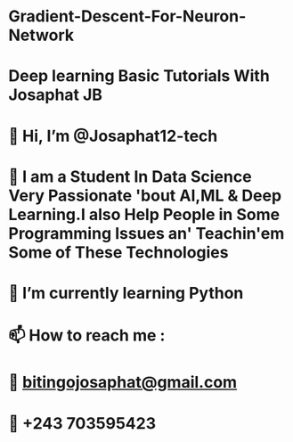 # Gradient-Descent-For-Neuron-Network
# Deep learning Basic Tutorials With Josaphat JB
# 👋 Hi, I’m @Josaphat12-tech
# 👀 I am a Student In Data Science Very Passionate 'bout AI,ML & Deep Learning.I also Help People in Some Programming Issues an' Teachin'em Some of These Technologies
# 🌱 I’m currently learning Python
# 📫 How to reach me :
# 🌱 bitingojosaphat@gmail.com
# 🌱 +243 703595423
